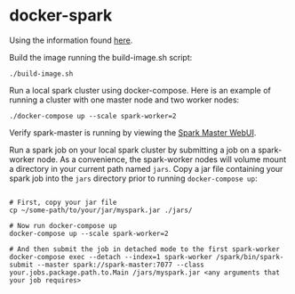 # docker-spark

Using the information found [here](https://towardsdatascience.com/a-journey-into-big-data-with-apache-spark-part-1-5dfcc2bccdd2).

Build the image running the build-image.sh script:
```shell
./build-image.sh
```

Run a local spark cluster using docker-compose. Here is an example of running a cluster with one master node and two worker nodes:
```shell
./docker-compose up --scale spark-worker=2
```

Verify spark-master is running by viewing the [Spark Master WebUI](http://localhost:8080).

Run a spark job on your local spark cluster by submitting a job on a spark-worker node. As a convenience, the spark-worker nodes will volume mount a directory in your current path named `jars`. Copy a jar file containing your spark job into the `jars` directory prior to running `docker-compose up`:
```shell

# First, copy your jar file
cp ~/some-path/to/your/jar/myspark.jar ./jars/

# Now run docker-compose up
docker-compose up --scale spark-worker=2

# And then submit the job in detached mode to the first spark-worker
docker-compose exec --detach --index=1 spark-worker /spark/bin/spark-submit --master spark://spark-master:7077 --class your.jobs.package.path.to.Main /jars/myspark.jar <any arguments that your job requires>
```

